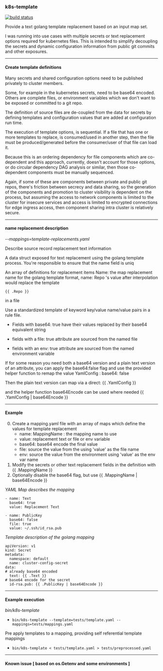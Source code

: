 ### k8s-template
[![build status](https://128.107.14.75/ci/projects/4/status.png?ref=master)](https://128.107.14.75/ci/projects/4?ref=master)

Provide a text golang template replacement based on an input map set.

I was running into use cases with multiple secrets or text replacement
options required for kubernetes files. This is intended to simplify
decoupling the secrets and dynamic configuration information from
public git commits and other exposures.


---
#### Create template definitions

Many secrets and shared configuration options need to be published
privately to cluster members.

Some, for example in the kubernetes secrets, need to be base64
encoded. Others are complete files, or environment variables which we
don't want to be exposed or committed to a git repo.

The definition of source files are de-coupled from the data for
secrets by defining templates and configuration values that are added
at configuration run time.

The execution of template options, is sequential. If a file that has
one or more templates to replace, is consumed/used in another step,
then the file must be produced/generated before the consumer/user of
that file can load it. 

Because this is an ordering dependency for file components which are
co-dependent and this approach, currently, doesn't account for those
options, or do circular dependency DAG analysis or similar, then those
co-dependent components must be manually sequenced.

Again, if some of these are components between private and public git
repos, there's friction between secrecy and data sharing, so the
generation of the components and promotion to cluster visibility is
dependent on the process, but assuming the access to network
components is limited to the cluster for insecure services and access
is limited to encrypted connections for edge ingress access, then
component sharing intra cluster is relatively secure.

---
#### name replacement description

*--mappings=template-replacements.yaml*

Describe source record replacement text information

A data struct exposed for text replacement using the golang template
process. You're responsible to ensure that the name field is uniq

An array of definitions for replacement items
Name: the map replacement name for the golang template format, 
   name: Repo 's value after interpolation would replace the template

    {{ .Repo }}

in a file


Use a standardized template of keyword key/value name/value pairs in a
rule file.

- Fields with base64: true have their values replaced by their base64
equivalent string

- fields with a file: true attribute are sourced from the named file

- fields with an env: true attribute are sourced from the named environment variable

If for some reason you need both a base64 version and a plain text
version of an attribute, you can apply the base64:false flag and use
the provided helper function to remap the value
 YamlConfig : base64: false

Then the plain text version can map via a direct:
    {{ .YamlConfig }}

and the helper function base64Encode can be used where needed
    {{ .YamlConfig | base64Encode }}

---
#### Example

0. Create a mapping.yaml file with an array of maps which define the values for template replacement
   - name: MappingName : the mapping name to use
   - value: replacement text or file or env variable 
   - base64: base64 encode the final value 
   - file: source the value from the using 'value' as the file name
   - env: source the value from the environment using 'value' as the env var name
0. Modify the secrets or other text replacement fields in the definition with {{ .MappingName }}
0. Optionally disable the base64 flag, but use {{ .MappingName | base64Encode }} 

*YAML Map describes the mapping*

```
- name: Text
  base64: true
  value: Replacement Text

- name: PublicKey
  base64: false
  file: true
  value: ~/.ssh/id_rsa.pub
```

*Template description of the golang mapping*

```
apiVersion: v1
kind: Secret
metadata:
  namespace: default
  name: cluster-config-secret
data:
# already base64 encoded
  text: {{ .Text }}
# base64 encode for the secret 
  id-rsa.pub: {{ .PublicKey | base64Encode }}
```

---
#### Example execution

*bin/k8s-template*

- ```bin/k8s-template --template=tests/template.yaml --mappings=tests/mappings.yaml```

Pre apply templates to a mapping, providing self referential template
mappings

- ```bin/k8s-template < tests/template.yaml > tests/preprocessed.yaml```


---
#### Known issue [ based on os.Getenv and some environments ]



